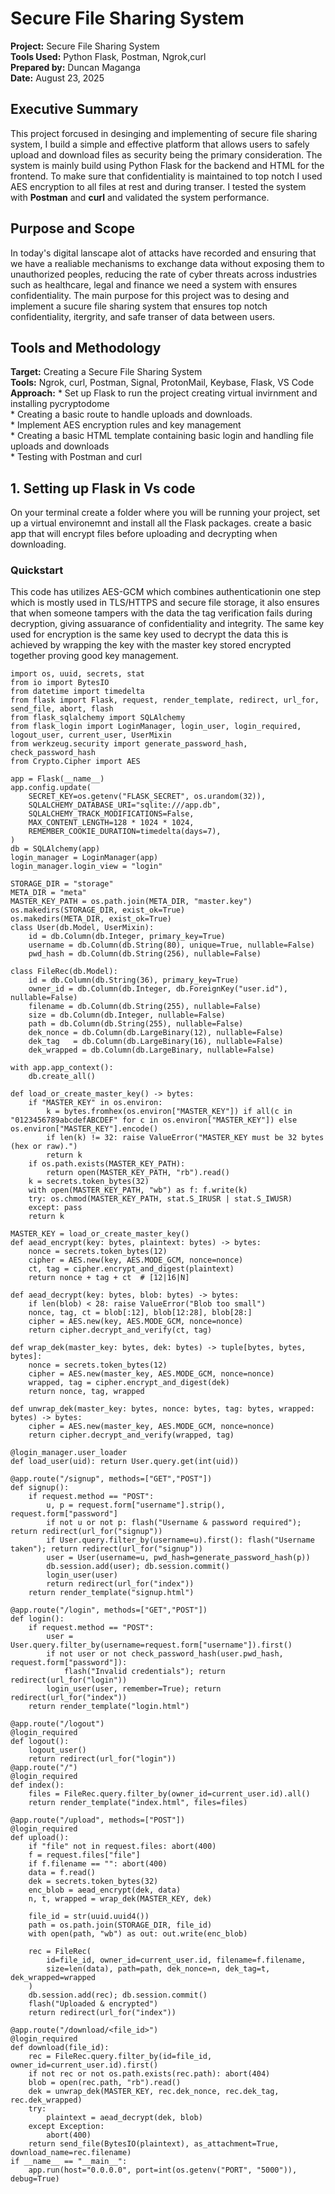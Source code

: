 # Secure File Sharing System  


**Project:** Secure File Sharing System  
**Tools Used:** Python Flask, Postman, Ngrok,curl  
**Prepared by:** Duncan Maganga  
**Date:** August 23, 2025    


## Executive Summary
This project forcused in desinging and implementing of secure file sharing system, I build a simple and effective platform that allows users to safely upload and download files as security being the primary consideration.
The system is mainly build using Python Flask for the backend and HTML for the frontend. To make sure that confidentiality is maintained to top notch I used AES encryption to all files at rest and during transer. I tested the system with **Postman** and **curl** and validated the system  performance.

## Purpose and Scope  

In today's digital lanscape alot of attacks have recorded and ensuring that we have a realiable mechanisms to exchange data without exposing them to unauthorized peoples, reducing the rate of cyber threats across industries such as healthcare, legal and finance we need a system with ensures confidentiality. The main purpose for this project was to desing and implement a sucure file sharing system that ensures top notch confidentiality, itergrity, and safe transer of data between users. 

## Tools and Methodology  

**Target:** Creating a Secure File Sharing System     
**Tools:** Ngrok, curl, Postman, Signal, ProtonMail, Keybase, Flask, VS Code    
**Approach:**
            * Set up Flask to run the project creating virtual invirnment and installing pycryptodome  
            * Creating a basic route to handle uploads and downloads.    
            * Implement AES encryption rules and key management  
            * Creating a basic HTML template containing basic login and handling file uploads and downloads  
            * Testing with Postman and curl

## 1. Setting up Flask in Vs code

On your terminal create a folder where you will be running your project, set up a virtual environemnt and install all the Flask packages. 
create a basic app that will encrypt files before uploading and decrypting when downloading. 

### Quickstart  
This code has utilizes AES-GCM which combines authenticationin one step which is mostly used in TLS/HTTPS and secure file storage, it also ensures that when someone tampers with the data the tag verification fails during decryption, giving assuarance of confidentiality and integrity. 
The same key used for encryption is the same key used to decrypt the data this is achieved by wrapping the key with the master key stored encrypted together proving good key management.

```
import os, uuid, secrets, stat
from io import BytesIO
from datetime import timedelta
from flask import Flask, request, render_template, redirect, url_for, send_file, abort, flash
from flask_sqlalchemy import SQLAlchemy
from flask_login import LoginManager, login_user, login_required, logout_user, current_user, UserMixin
from werkzeug.security import generate_password_hash, check_password_hash
from Crypto.Cipher import AES

app = Flask(__name__)
app.config.update(
    SECRET_KEY=os.getenv("FLASK_SECRET", os.urandom(32)),
    SQLALCHEMY_DATABASE_URI="sqlite:///app.db",
    SQLALCHEMY_TRACK_MODIFICATIONS=False,
    MAX_CONTENT_LENGTH=128 * 1024 * 1024,  
    REMEMBER_COOKIE_DURATION=timedelta(days=7),
)
db = SQLAlchemy(app)
login_manager = LoginManager(app)
login_manager.login_view = "login"

STORAGE_DIR = "storage"
META_DIR = "meta"
MASTER_KEY_PATH = os.path.join(META_DIR, "master.key")
os.makedirs(STORAGE_DIR, exist_ok=True)
os.makedirs(META_DIR, exist_ok=True)
class User(db.Model, UserMixin):
    id = db.Column(db.Integer, primary_key=True)
    username = db.Column(db.String(80), unique=True, nullable=False)
    pwd_hash = db.Column(db.String(256), nullable=False)

class FileRec(db.Model):
    id = db.Column(db.String(36), primary_key=True)      
    owner_id = db.Column(db.Integer, db.ForeignKey("user.id"), nullable=False)
    filename = db.Column(db.String(255), nullable=False)  
    size = db.Column(db.Integer, nullable=False)          
    path = db.Column(db.String(255), nullable=False)      
    dek_nonce = db.Column(db.LargeBinary(12), nullable=False)
    dek_tag   = db.Column(db.LargeBinary(16), nullable=False)
    dek_wrapped = db.Column(db.LargeBinary, nullable=False)

with app.app_context():
    db.create_all()

def load_or_create_master_key() -> bytes:
    if "MASTER_KEY" in os.environ:
        k = bytes.fromhex(os.environ["MASTER_KEY"]) if all(c in "0123456789abcdefABCDEF" for c in os.environ["MASTER_KEY"]) else os.environ["MASTER_KEY"].encode()
        if len(k) != 32: raise ValueError("MASTER_KEY must be 32 bytes (hex or raw).")
        return k
    if os.path.exists(MASTER_KEY_PATH):
        return open(MASTER_KEY_PATH, "rb").read()
    k = secrets.token_bytes(32)  
    with open(MASTER_KEY_PATH, "wb") as f: f.write(k)
    try: os.chmod(MASTER_KEY_PATH, stat.S_IRUSR | stat.S_IWUSR)  
    except: pass
    return k

MASTER_KEY = load_or_create_master_key()
def aead_encrypt(key: bytes, plaintext: bytes) -> bytes:
    nonce = secrets.token_bytes(12)
    cipher = AES.new(key, AES.MODE_GCM, nonce=nonce)
    ct, tag = cipher.encrypt_and_digest(plaintext)
    return nonce + tag + ct  # [12|16|N]

def aead_decrypt(key: bytes, blob: bytes) -> bytes:
    if len(blob) < 28: raise ValueError("Blob too small")
    nonce, tag, ct = blob[:12], blob[12:28], blob[28:]
    cipher = AES.new(key, AES.MODE_GCM, nonce=nonce)
    return cipher.decrypt_and_verify(ct, tag)

def wrap_dek(master_key: bytes, dek: bytes) -> tuple[bytes, bytes, bytes]:
    nonce = secrets.token_bytes(12)
    cipher = AES.new(master_key, AES.MODE_GCM, nonce=nonce)
    wrapped, tag = cipher.encrypt_and_digest(dek)
    return nonce, tag, wrapped

def unwrap_dek(master_key: bytes, nonce: bytes, tag: bytes, wrapped: bytes) -> bytes:
    cipher = AES.new(master_key, AES.MODE_GCM, nonce=nonce)
    return cipher.decrypt_and_verify(wrapped, tag)

@login_manager.user_loader
def load_user(uid): return User.query.get(int(uid))

@app.route("/signup", methods=["GET","POST"])
def signup():
    if request.method == "POST":
        u, p = request.form["username"].strip(), request.form["password"]
        if not u or not p: flash("Username & password required"); return redirect(url_for("signup"))
        if User.query.filter_by(username=u).first(): flash("Username taken"); return redirect(url_for("signup"))
        user = User(username=u, pwd_hash=generate_password_hash(p))
        db.session.add(user); db.session.commit()
        login_user(user)
        return redirect(url_for("index"))
    return render_template("signup.html")

@app.route("/login", methods=["GET","POST"])
def login():
    if request.method == "POST":
        user = User.query.filter_by(username=request.form["username"]).first()
        if not user or not check_password_hash(user.pwd_hash, request.form["password"]):
            flash("Invalid credentials"); return redirect(url_for("login"))
        login_user(user, remember=True); return redirect(url_for("index"))
    return render_template("login.html")

@app.route("/logout")
@login_required
def logout():
    logout_user()
    return redirect(url_for("login"))
@app.route("/")
@login_required
def index():
    files = FileRec.query.filter_by(owner_id=current_user.id).all()
    return render_template("index.html", files=files)

@app.route("/upload", methods=["POST"])
@login_required
def upload():
    if "file" not in request.files: abort(400)
    f = request.files["file"]
    if f.filename == "": abort(400)
    data = f.read()
    dek = secrets.token_bytes(32)
    enc_blob = aead_encrypt(dek, data) 
    n, t, wrapped = wrap_dek(MASTER_KEY, dek)

    file_id = str(uuid.uuid4())
    path = os.path.join(STORAGE_DIR, file_id)
    with open(path, "wb") as out: out.write(enc_blob)

    rec = FileRec(
        id=file_id, owner_id=current_user.id, filename=f.filename,
        size=len(data), path=path, dek_nonce=n, dek_tag=t, dek_wrapped=wrapped
    )
    db.session.add(rec); db.session.commit()
    flash("Uploaded & encrypted")
    return redirect(url_for("index"))

@app.route("/download/<file_id>")
@login_required
def download(file_id):
    rec = FileRec.query.filter_by(id=file_id, owner_id=current_user.id).first()
    if not rec or not os.path.exists(rec.path): abort(404)
    blob = open(rec.path, "rb").read()
    dek = unwrap_dek(MASTER_KEY, rec.dek_nonce, rec.dek_tag, rec.dek_wrapped)
    try:
        plaintext = aead_decrypt(dek, blob)
    except Exception:
        abort(400)  
    return send_file(BytesIO(plaintext), as_attachment=True, download_name=rec.filename)
if __name__ == "__main__":
    app.run(host="0.0.0.0", port=int(os.getenv("PORT", "5000")), debug=True)  
```


            

